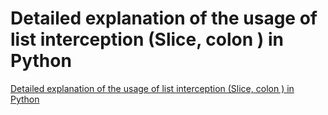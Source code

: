 # Detailed explanation of the usage of list interception (Slice, colon ) in Python
[Detailed explanation of the usage of list interception (Slice, colon ) in Python](https://aiwithcloud.com/2022/09/19/detailed_explanation_of_the_usage_of_list_interception_slice_colon__in_python/)